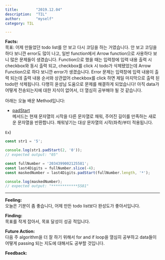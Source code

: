 ```yaml
---
title:        "2019.12.04"
description:  "TIL"
author:       "myself"
category: TIL

---
```


<strong>Facts:</strong></br> 
목표: 어제 만들었던 todo list를 안 보고 다시 코딩을 하는 거였습니다. 안 보고 코딩을 하다 보니깐 error도 많이 나고, 일반 function에서 Arrow function으로 사용하다 보니 많은 문제들이 생겼습니다. 
Function으로 했을 때는 입력창에 입력 내용 출력 시 checkbox와 동시 출력 되고, checkbox를 click 시 todo가 삭제됐었는데 Arrow Function으로 하다 보니깐 error가 생겼습니다. Error 문제는 입력창에 입력 내용이 출력 되는데 출력 내용 순서와 상관없어 checkbox를 click 하면 제일 마지막으로 출력 된 todo만 삭제됩니다. 다행히 윤성님 도움으로 문제를 해결하게 되었습니다!
아직 data가 어떻게 전송되는지에 대한 지식이 없어서, 더 열심히 공부해야 될 것 같습니다.

아래는 오늘 배운 Method입니다: <br>

- [padStart](https://developer.mozilla.org/ko/docs/Web/JavaScript/Reference/Global_Objects/String/padStart) <br>
메서드는 현재 문자열의 시작을 다른 문자열로 채워, 주어진 길이를 만족하는 새로운 문자열을 반환합니다. 채워넣기는 대상 문자열의 시작(좌측)부터 적용됩니다.

`Ex`)
```JavaScript
const str1 = '5';

console.log(str1.padStart(2, '0'));
// expected output: "05"

const fullNumber = '2034399002125581';
const last4Digits = fullNumber.slice(-4);
const maskedNumber = last4Digits.padStart(fullNumber.length, '*');

console.log(maskedNumber);
// expected output: "************5581"
```
---

<strong>Feeling:</strong><br>
오늘은 기분이 좀 좋습니다, 어제 만든 todo list보다 완성도가 좋아서입니다.

<strong>Finding:</strong><br>
목표를 작게 잡아서, 목표 달성이 성공 적입니다.

<strong>Future Action:</strong><br>
다음 주 algorithm을 더 잘 하기 위해서 for and if loop을 열심히 공부하고 data들이 어떻게 passing 되는 지도에 대해서도 공부할 것입니다.

<strong>Feedback:</strong><br>


